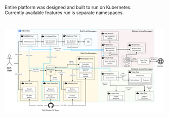 Entire platform was designed and built to run on Kubernetes. <br>
Currently available features run is separate namespaces.

<br>
<a name="DnA Platform - DnA Architecture">
<p align="center">
<img alt="DnA Platform - DnA Architecture" src="/docs/images/DnAArchitecture.png" style="max-width:100%">
</p>
</a>
